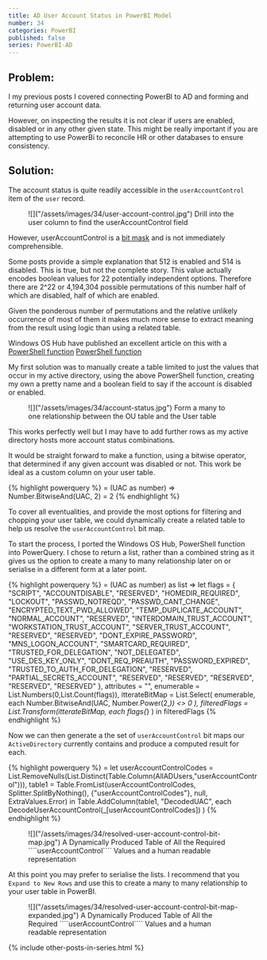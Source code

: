 ```yaml
---
title: AD User Account Status in PowerBI Model
number: 34
categories: PowerBI
published: false
series: PowerBI-AD
---
```


## Problem:

I my previous posts I covered connecting PowerBI to AD and forming and returning user account data.

However, on inspecting the results it is not clear if users are enabled, disabled or in any other given state.  This might be really important if you are attempting to use PowerBi to reconcile HR or other databases to ensure consistency.

## Solution:

The account status is quite readily accessible in the ````userAccountControl```` item of the ````user```` record.

<figure>
	![]("/assets/images/34/user-account-control.jpg")
	<figurecaption>
	Drill into the user column to find the userAccountControl field
	</figurecaption>
</figure>

However, userAccountControl is a [bit mask]("https://en.wikipedia.org/wiki/Mask_(computing)") and is not immediately comprehensible.

Some posts provide a simple explanation that 512 is enabled and 514 is disabled.  This is true, but not the complete story. This value actually encodes boolean values for 22 potentially independent options. Therefore there are 2^22 or 4,194,304 possible permutations of this number half of which are disabled, half of which are enabled.

Given the ponderous number of permutations and the relative unlikely occurrence of most of them it makes much more sense to extract meaning from the result using logic than using a related table.

Windows OS Hub have published an excellent article on this with a [PowerShell function]("http://woshub.com/decoding-ad-useraccountcontrol-value/") [PowerShell function]("http://woshub.com/decoding-ad-useraccountcontrol-value/")

My first solution was to manually create a table limited to just the values that occur in my active directory, using the above PowerShell function, creating my own a pretty name and a boolean field to say if the account is disabled or enabled.

<figure>
	![]("/assets/images/34/account-status.jpg")
	<figurecaption>
	Form a many to one relationship between the OU table and the User table
	</figurecaption>
</figure>

This works perfectly well but I may have to add further rows as my active directory hosts more account status combinations.

It would be straight forward to make a function, using a bitwise operator, that determined if any given account was disabled or not.  This work be ideal as a custom column on your user table.

{% highlight powerquery %}
= (UAC as number)  =>
    Number.BitwiseAnd(UAC, 2) = 2
{% endhighlight %}

To cover all eventualities, and provide the most options for filtering and chopping your user table, we could dynamically create a related table to help us resolve the ````userAccountControl```` bit map.  

To start the process, I ported the Windows OS Hub, PowerShell function into PowerQuery.  I chose to return a list, rather than a combined string as it gives us the option to create a many to many relationship later on or serialise in a different form at a later point.  

{% highlight powerquery %}
= (UAC as number) as list =>
let 
  flags = {
    "SCRIPT",
    "ACCOUNTDISABLE",
    "RESERVED",
    "HOMEDIR_REQUIRED",
    "LOCKOUT",
    "PASSWD_NOTREQD",
    "PASSWD_CANT_CHANGE",
    "ENCRYPTED_TEXT_PWD_ALLOWED",
    "TEMP_DUPLICATE_ACCOUNT",
    "NORMAL_ACCOUNT",
    "RESERVED",
    "INTERDOMAIN_TRUST_ACCOUNT",
    "WORKSTATION_TRUST_ACCOUNT",
    "SERVER_TRUST_ACCOUNT",
    "RESERVED",
    "RESERVED",
    "DONT_EXPIRE_PASSWORD",
    "MNS_LOGON_ACCOUNT",
    "SMARTCARD_REQUIRED",
    "TRUSTED_FOR_DELEGATION",
    "NOT_DELEGATED",
    "USE_DES_KEY_ONLY",
    "DONT_REQ_PREAUTH",
    "PASSWORD_EXPIRED",
    "TRUSTED_TO_AUTH_FOR_DELEGATION",
    "RESERVED",
    "PARTIAL_SECRETS_ACCOUNT",
    "RESERVED",
    "RESERVED",
    "RESERVED",
    "RESERVED",
    "RESERVED"
  },
  attributes = "",
  enumerable = List.Numbers(0,List.Count(flags)),
  itterateBitMap = 
    List.Select(
      enumerable, 
      each Number.BitwiseAnd(UAC, Number.Power(2,_)) <> 0
    ),
  filteredFlags = List.Transform(itterateBitMap, each flags{_} )
in
  filteredFlags
{% endhighlight %}

Now we can then generate a the set of ````userAccountControl```` bit maps our ````ActiveDirectory```` currently contains and produce a computed result for each.

{% highlight powerquery %}
= let
userAccountControlCodes = List.RemoveNulls(List.Distinct(Table.Column(AllADUsers,"userAccountControl"))),
table1 = Table.FromList(userAccountControlCodes, Splitter.SplitByNothing(), {"userAccountControlCodes"}, null, ExtraValues.Error)
in 
Table.AddColumn(table1, "DecodedUAC", each DecodeUserAccountControl(_[userAccountControlCodes]) )
{% endhighlight %}


<figure>
	![]("/assets/images/34/resolved-user-account-control-bit-map.jpg")
	<figurecaption>
	A Dynamically Produced Table of All the Required ````userAccountControl```` Values and a human readable representation
	</figurecaption>
</figure>

At this point you may prefer to serialise the lists.  I recommend that you ````Expand to New Rows```` and use this to create a many to many relationship to your user table in PowerBI.

<figure>
	![]("/assets/images/34/resolved-user-account-control-bit-map-expanded.jpg")
	<figurecaption>
	A Dynamically Produced Table of All the Required ````userAccountControl```` Values and a human readable representation
	</figurecaption>
</figure>



{% include other-posts-in-series.html %}